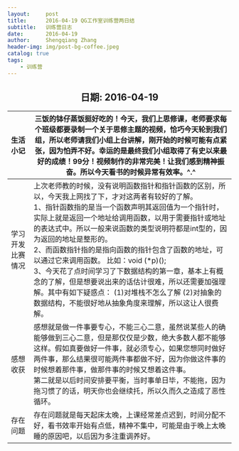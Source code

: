 ```yaml
---
layout:     post
title:      2016-04-19 QG工作室训练营两日结
subtitle:   训练营日志
date:       2016-04-19
author:     Shengqiang Zhang
header-img: img/post-bg-coffee.jpeg
catalog: true
tags:
    - 训练营
---
```




<center><h2>日期: 2016-04-19</h2></center>



| 生活小记         | 三饭的钵仔蒸饭挺好吃的！今天，我们上思修课，老师要求每个班级都要录制一个关于思修主题的视频，恰巧今天轮到我们组，所以老师请我们小组上台讲解，刚开始的时候可能有点紧张，因为怕弄不好。幸运的是最终我们小组取得了有史以来最好的成绩！99分！视频制作的非常完美！让我们感到精神振奋。所以今天看书的时候异常有效率。^.^ |
| :--------------- | ------------------------------------------------------------ |
| 学习开发比赛情况 | 上次老师教的时候，没有说明函数指针和指针函数的区别，所以，今天我上网找了下，才对这两者有较好的了解。 <br>1、指针函数指的是当一个函数声明其返回值为一个指针时，实际上就是返回一个地址给调用函数，以用于需要指针或地址的表达式中。所以一般来说函数的类型说明符都是int型的，因为返回的地址是整形的。 <br/>2、而函数指针指的是指向函数的指针包含了函数的地址，可以通过它来调用函数。 比如：void (*p)(); <br/>3、今天花了点时间学习了下数据结构的第一章，基本上有概念的了解，但是想要说出来的话估计很难，所以还需要加强理解。其中有如下疑惑点： (1)对堆栈不怎么了解 (2)对抽象的数据结构，不能很好地从抽象角度来理解，所以这让人很费解。 |
| 感想收获         | 感想就是做一件事要专心，不能三心二意，虽然说某些人的确能够做到三心二意，但是那仅仅是少数，绝大多数人都不能够这样。假如真要做好一件事，就必须专心，如果您想同时做好两件事，那么结果很可能两件事都做不好，因为你做这件事的时候想着那件事，做那件事的时候又想着这件事。<br/>第二就是以后时间安排要平衡，当时事单日毕，不能拖，因为拖习惯了的话，明天你也会继续托，所以久而久之造成了恶性循环。 |
| 存在问题         | 存在问题就是每天起床太晚，上课经常差点迟到，时间分配不好，看书效率开始有点低，精神不集中，可能是由于晚上太晚睡的原因吧，以后因为多注重调养好。 |

